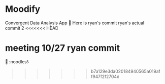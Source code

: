 # Moodify

Convergent Data Analysis App
:carrot:
Here is ryan's commit
ryan's actual commit 2
<<<<<<< HEAD

meeting 10/27 ryan commit
=======
:cake:
:noodles!:
>>>>>>> b7a129e3da020184940565a019aff947f2f2704d
